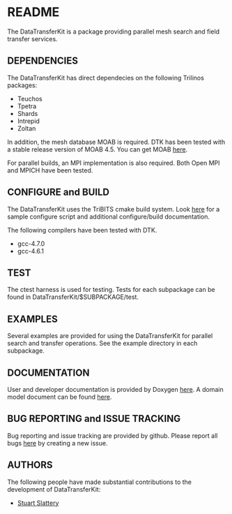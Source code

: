 README
======

The DataTransferKit is a package providing parallel mesh search and
field transfer services.


DEPENDENCIES
------------

The DataTransferKit has direct dependecies on the following Trilinos packages:

* Teuchos
* Tpetra
* Shards
* Intrepid
* Zoltan

In addition, the mesh database MOAB is required. DTK has been tested
with a stable release version of MOAB 4.5. You can get MOAB
[here](http://trac.mcs.anl.gov/projects/ITAPS/wiki/MOAB).

For parallel builds, an MPI implementation is also required. Both Open
MPI and MPICH have been tested.


CONFIGURE and BUILD
-------------------

The DataTransferKit uses the TriBITS cmake build system. Look
[here](https://github.com/CNERG/DataTransferKit/tree/dev/doc/build_notes)
for a sample configure script and additional configure/build
documentation.

The following compilers have been tested with DTK.

* gcc-4.7.0
* gcc-4.6.1


TEST
----

The ctest harness is used for testing. Tests for each subpackage can
be found in DataTransferKit/$SUBPACKAGE/test.


EXAMPLES
--------

Several examples are provided for using the DataTransferKit for
parallel search and transfer operations. See the example directory in
each subpackage.


DOCUMENTATION
-------------

User and developer documentation is provided by Doxygen
[here](http://cnerg.github.com/DataTransferKit/). A domain model
document can be found
[here](https://github.com/CNERG/DataTransferKit/tree/dev/doc/domain_model).

BUG REPORTING and ISSUE TRACKING
--------------------------------

Bug reporting and issue tracking are provided by github. Please report
all bugs [here](https://github.com/CNERG/DataTransferKit/issues) by
creating a new issue.

AUTHORS
-------

The following people have made substantial contributions to the
development of DataTransferKit:

* [Stuart Slattery](http://github.com/sslattery)
